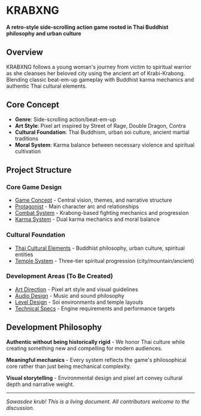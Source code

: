 # KRABXNG

**A retro-style side-scrolling action game rooted in Thai Buddhist philosophy and urban culture**

## Overview

KRABXNG follows a young woman's journey from victim to spiritual warrior as she cleanses her beloved city using the ancient art of Krabi-Krabong. Blending classic beat-em-up gameplay with Buddhist karma mechanics and authentic Thai cultural elements.

## Core Concept

- **Genre**: Side-scrolling action/beat-em-up
- **Art Style**: Pixel art inspired by Street of Rage, Double Dragon, Contra
- **Cultural Foundation**: Thai Buddhism, urban soi culture, ancient martial traditions
- **Moral System**: Karma balance between necessary violence and spiritual cultivation

## Project Structure

### Core Game Design
- [Game Concept](./game_concept.md) - Central vision, themes, and narrative structure
- [Protagonist](./protagonist.md) - Main character arc and relationships
- [Combat System](./combat_system.md) - Krabong-based fighting mechanics and progression
- [Karma System](./karma_system.md) - Dual karma mechanics and moral balance

### Cultural Foundation
- [Thai Cultural Elements](./cultural_elements.md) - Buddhist philosophy, urban culture, spiritual entities
- [Temple System](./temple_system.md) - Three-tier spiritual progression (city/mountain/ancient)

### Development Areas (To Be Created)
- [Art Direction](./art_direction.md) - Pixel art style and visual guidelines
- [Audio Design](./audio_design.md) - Music and sound philosophy
- [Level Design](./level-design.md) - Soi environments and temple layouts
- [Technical Specs](./technical-specs.md) - Engine requirements and performance targets

## Development Philosophy

**Authentic without being historically rigid** - We honor Thai culture while creating something new and compelling for modern audiences.

**Meaningful mechanics** - Every system reflects the game's philosophical core rather than just being mechanical complexity.

**Visual storytelling** - Environmental design and pixel art convey cultural depth and narrative weight.

---

*Sawasdee krub! This is a living document. All contributors welcome to the discussion.*
